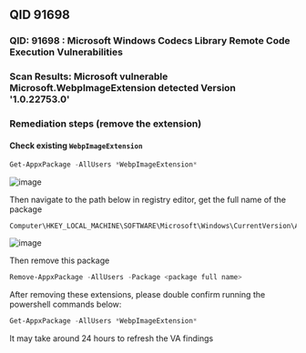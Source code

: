 ## QID 91698

### QID: 91698 : Microsoft Windows Codecs Library Remote Code Execution Vulnerabilities
### Scan Results: Microsoft vulnerable Microsoft.WebpImageExtension detected Version '1.0.22753.0'

### Remediation steps (remove the extension)

#### Check existing `WebpImageExtension`
```powershell
Get-AppxPackage -AllUsers *WebpImageExtension*
```
![image](https://github.com/guguji666666/Qualys-VA-Remediation/assets/96930989/b9092b2b-93e8-4b7a-b9c7-a3b6eb0cfbe2)

Then navigate to the path below in registry editor, get the full name of the package
```
Computer\HKEY_LOCAL_MACHINE\SOFTWARE\Microsoft\Windows\CurrentVersion\Appx\AppxAllUserStore\Applications
```
![image](https://github.com/guguji666666/Qualys-VA-Remediation/assets/96930989/54b93067-506a-427a-b2c5-5bc37fa82d84)

Then remove this package
```powershell
Remove-AppxPackage -AllUsers -Package <package full name>
```

After removing these extensions, please double confirm running the powershell commands below:
```powershell
Get-AppxPackage -AllUsers *WebpImageExtension*
```

It may take around 24 hours to refresh the VA findings

